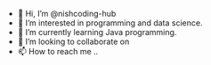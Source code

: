 - 👋 Hi, I’m @nishcoding-hub
- 👀 I’m interested in programming and data science. 
- 🌱 I’m currently learning Java programming.
- 💞️ I’m looking to collaborate on 
- 📫 How to reach me ..

<!---
nishcoding-hub/nishcoding-hub is a ✨ special ✨ repository because its `README.md` (this file) appears on your GitHub profile.
You can click the Preview link to take a look at your changes.
--->

